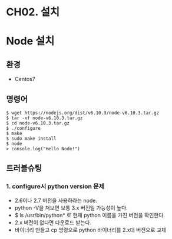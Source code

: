 # CH02. 설치

# Node 설치

## 환경

* Centos7

## 명령어

~~~shell
$ wget https://nodejs.org/dist/v6.10.3/node-v6.10.3.tar.gz
$ tar -xf node-v6.10.3.tar.gz
$ cd node-v6.10.3.tar.gz
$ ./configure
$ make
$ sudo make install
$ node
> console.log("Hello Node!")
~~~

## 트러블슈팅

### 1. configure시 python version 문제

* 2.6이나 2.7 버전을 사용하라는 node.
* python -V을 쳐보면 보통 3.x 버전일 가능성이 높다.
* $ ls /usr/bin/python* 로 현재 python 이름을 가진 버전을 확인한다.
* 2.x 버전이 없다면 다운로드 받는다.
* 바이너리 만들고 cp 명령으로 python 바이너리를 2.x대 버전으로 교체